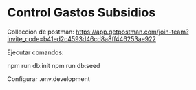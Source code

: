 # Control Gastos Subsidios

Colleccion de postman: https://app.getpostman.com/join-team?invite_code=b41ed2c4593d46cd8a8ff446253ae922

Ejecutar comandos:

npm run db:init
npm run db:seed

Configurar .env.development
